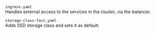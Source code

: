 ```ingress.yaml```  
Handles external access to the services in the cluster, via the balancer.

```storage-class-fast.yaml```  
Adds SSD storage class and sets it as default.

